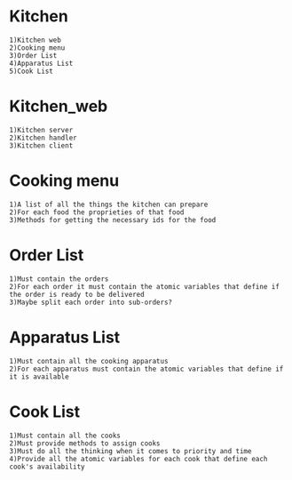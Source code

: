 # Kitchen
    1)Kitchen web
    2)Cooking menu
    3)Order List
    4)Apparatus List
    5)Cook List

# Kitchen_web
    1)Kitchen server
    2)Kitchen handler
    3)Kitchen client

# Cooking menu
    1)A list of all the things the kitchen can prepare
    2)For each food the proprieties of that food
    3)Methods for getting the necessary ids for the food

# Order List
    1)Must contain the orders
    2)For each order it must contain the atomic variables that define if the order is ready to be delivered
    3)Maybe split each order into sub-orders?

# Apparatus List
    1)Must contain all the cooking apparatus
    2)For each apparatus must contain the atomic variables that define if it is available

# Cook List
    1)Must contain all the cooks
    2)Must provide methods to assign cooks
    3)Must do all the thinking when it comes to priority and time
    4)Provide all the atomic variables for each cook that define each cook's availability 

